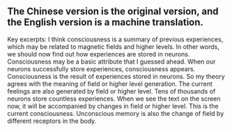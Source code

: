 The Chinese version is the original version, and the English version is a machine translation.
--------------------------------------------------------------------------------------------------
Key excerpts: I think consciousness is a summary of previous experiences, which may be related to magnetic fields and higher levels. In other words, we should now find out how experiences are stored in neurons. Consciousness may be a basic attribute that I guessed ahead. When our neurons successfully store experiences, consciousness appears. Consciousness is the result of experiences stored in neurons.
So my theory agrees with the meaning of field or higher level generation. The current feelings are also generated by field or higher level. Tens of thousands of neurons store countless experiences. When we see the text on the screen now, it will be accompanied by changes in field or higher level. This is the current consciousness. Unconscious memory is also the change of field by different receptors in the body.
